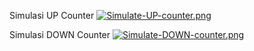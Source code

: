 Simulasi UP Counter
[![Simulate-UP-counter.png](https://i.postimg.cc/FFqFWYc3/Simulate-UP-counter.png)](https://postimg.cc/jCHrCdMS)

Simulasi DOWN Counter
[![Simulate-DOWN-counter.png](https://i.postimg.cc/90vWrkVJ/Simulate-DOWN-counter.png)](https://postimg.cc/wRQKr01m)
